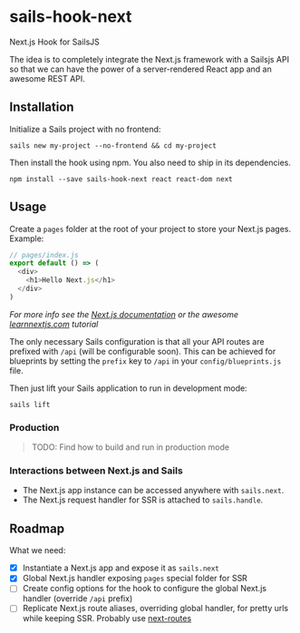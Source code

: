 # sails-hook-next

Next.js Hook for SailsJS

The idea is to completely integrate the Next.js framework with a Sailsjs API
so that we can have the power of a server-rendered React app and an awesome REST API.

## Installation

Initialize a Sails project with no frontend:

```
sails new my-project --no-frontend && cd my-project
```

Then install the hook using npm. You also need to ship in its dependencies.

```
npm install --save sails-hook-next react react-dom next
```

## Usage

Create a `pages` folder at the root of your project to store your Next.js pages. Example:

```js
// pages/index.js
export default () => (
  <div>
    <h1>Hello Next.js</h1>
  </div>
)
```

*For more info see the [Next.js documentation](https://github.com/zeit/next.js) or the awesome [learnnextjs.com](https://learnnextjs.com/) tutorial*

The only necessary Sails configuration is that all your API routes are prefixed with `/api` (will be configurable soon).
This can be achieved for blueprints by setting the `prefix` key to `/api` in your `config/blueprints.js` file.

Then just lift your Sails application to run in development mode:

```
sails lift
```

### Production

> TODO: Find how to build and run in production mode

### Interactions between Next.js and Sails

* The Next.js app instance can be accessed anywhere with `sails.next`.
* The Next.js request handler for SSR is attached to `sails.handle`.

## Roadmap

What we need:

* [x] Instantiate a Next.js app and expose it as `sails.next`
* [x] Global Next.js handler exposing `pages` special folder for SSR
* [ ] Create config options for the hook to configure the global Next.js handler (override `/api` prefix)
* [ ] Replicate Next.js route aliases, overriding global handler, for pretty urls while keeping SSR. Probably use [next-routes](https://github.com/fridays/next-routes)
